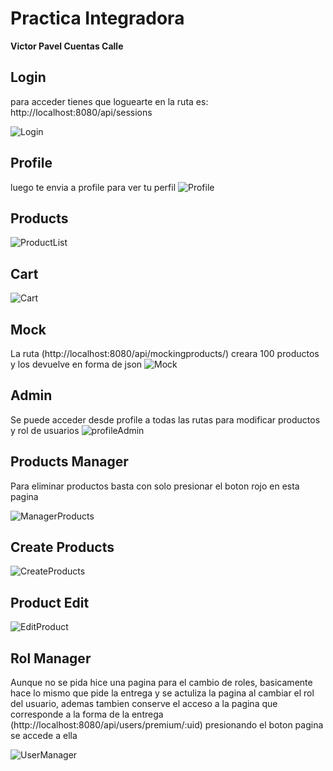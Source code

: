 # Practica Integradora

**Victor Pavel Cuentas Calle**

## Login
para acceder tienes que loguearte en la ruta es: http://localhost:8080/api/sessions

![Login](https://github.com/VictorPavelCC/PracticaIntegradoraCuentas/blob/main/src/img/login.png?raw=true)

## Profile
luego te envia a profile para ver tu perfil
![Profile](https://github.com/VictorPavelCC/PracticaIntegradoraCuentas/blob/main/src/img/profile.png?raw=true)

## Products

![ProductList](https://github.com/VictorPavelCC/PracticaIntegradoraCuentas/blob/main/src/img/productList.png?raw=true)

## Cart

![Cart](https://github.com/VictorPavelCC/PracticaIntegradoraCuentas/blob/main/src/img/cart.png?raw=true)

## Mock
La ruta (http://localhost:8080/api/mockingproducts/) creara 100 productos y los devuelve en forma de json
![Mock](https://github.com/VictorPavelCC/PracticaIntegradoraCuentas/blob/main/src/img/mockingProducts.png?raw=true)

## Admin
Se puede acceder desde profile a todas las rutas para modificar productos y rol de usuarios
![profileAdmin](https://github.com/VictorPavelCC/PracticaIntegradoraCuentas/blob/main/src/img/ProfileAdmin.png?raw=true)

## Products Manager 

Para eliminar productos basta con solo presionar el boton rojo en esta pagina

![ManagerProducts](https://github.com/VictorPavelCC/PracticaIntegradoraCuentas/blob/main/src/img/ManagerProducts.png?raw=true)

## Create Products

![CreateProducts](https://github.com/VictorPavelCC/PracticaIntegradoraCuentas/blob/main/src/img/CreateProducts.png?raw=true)

## Product Edit

![EditProduct](https://github.com/VictorPavelCC/PracticaIntegradoraCuentas/blob/main/src/img/EditProduct.png?raw=true)

## Rol Manager

Aunque no se pida hice una pagina para el cambio de roles, basicamente hace lo mismo que pide la entrega y se actuliza la pagina  al cambiar el rol del usuario,
ademas tambien conserve el acceso a la pagina que corresponde a la forma de la entrega (http://localhost:8080/api/users/premium/:uid) presionando el boton pagina se accede a ella

![UserManager](https://github.com/VictorPavelCC/PracticaIntegradoraCuentas/blob/main/src/img/UserManager.png?raw=true)


